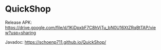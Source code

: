 # QuickShop



Release APK: https://drive.google.com/file/d/1KiDpxbF7C8hVjTu_bN0U16XtZRqBtTAP/view?usp=sharing

Javadoc: https://schoenp711.github.io/QuickShop/
